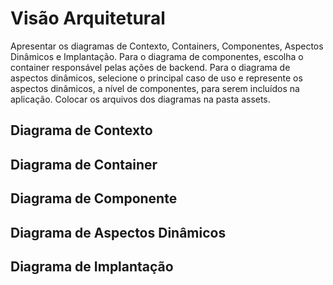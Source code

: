 # Visão Arquitetural

Apresentar os diagramas de Contexto, Containers, Componentes, Aspectos Dinâmicos e Implantação. Para o diagrama de componentes, escolha o container responsável pelas ações de backend. Para o diagrama de aspectos dinâmicos, selecione o principal caso de uso e represente os aspectos dinâmicos, a nível de componentes, para serem incluídos na aplicação.
Colocar os arquivos dos diagramas na pasta assets.

## Diagrama de Contexto

## Diagrama de Container

## Diagrama de Componente

## Diagrama de Aspectos Dinâmicos

## Diagrama de Implantação